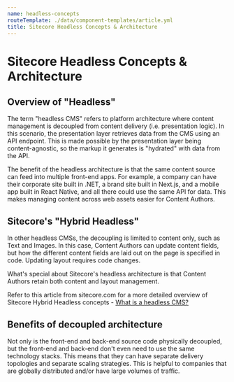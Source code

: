 ```yaml
---
name: headless-concepts
routeTemplate: ./data/component-templates/article.yml
title: Sitecore Headless Concepts & Architecture
---
```

# Sitecore Headless Concepts & Architecture

## Overview of "Headless"
The term "headless CMS" refers to platform architecture where content management is decoupled from content delivery (i.e. presentation logic). In this scenario, the presentation layer retrieves data from the CMS using an API endpoint. This is made possible by the presentation layer being content-agnostic, so the markup it generates is "hydrated" with data from the API.

The benefit of the headless architecture is that the same content source can feed into multiple front-end apps. For example, a company can have their corporate site built in .NET, a brand site built in Next.js, and a mobile app built in React Native, and all there could use the same API for data. This makes managing content across web assets easier for Content Authors.

## Sitecore's "Hybrid Headless"
In other headless CMSs, the decoupling is limited to content only, such as Text and Images. In this case, Content Authors can update content fields, but how the different content fields are laid out on the page is specified in code. Updating layout requires code changes.

What's special about Sitecore's headless architecture is that Content Authors retain both content and layout management.

Refer to this article from sitecore.com for a more detailed overview of Sitecore Hybrid Headless concepts - [What is a headless CMS?](https://www.sitecore.com/knowledge-center/digital-marketing-resources/what-is-a-headless-cms)

## Benefits of decoupled architecture
Not only is the front-end and back-end source code physically decoupled, but the front-end and back-end don't even need to use the same technology stacks. This means that they can have separate delivery topologies and separate scaling strategies. This is helpful to companies that are globally distributed and/or have large volumes of traffic.
